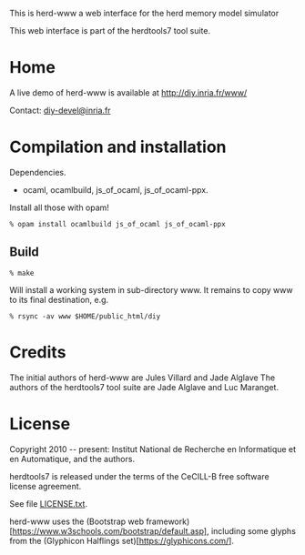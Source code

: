 This is herd-www a web interface for the herd memory model simulator

This web interface is part of the herdtools7 tool suite.

Home
====

A live demo of herd-www is available at http://diy.inria.fr/www/

Contact: diy-devel@inria.fr

Compilation and installation
============================

Dependencies.
- ocaml, ocamlbuild, js_of_ocaml, js_of_ocaml-ppx.

Install all those with opam!
```
% opam install ocamlbuild js_of_ocaml js_of_ocaml-ppx
```

Build
-----
```
% make
```
Will install a working system in sub-directory www. It remains to
copy www to its final destination, e.g.

```
% rsync -av www $HOME/public_html/diy
```

Credits
======
The initial authors of herd-www are  Jules Villard and Jade Alglave
The authors of the herdtools7 tool suite are Jade Alglave and Luc Maranget.

License
=======

Copyright 2010 -- present: Institut National de Recherche en Informatique et
en Automatique, and the authors.

herdtools7 is released under the terms of the CeCILL-B free software license agreement.

See file [LICENSE.txt](../LICENSE.txt).

herd-www uses the (Bootstrap web framework)[https://www.w3schools.com/bootstrap/default.asp], including some glyphs from the (Glyphicon Halflings set)[https://glyphicons.com/].
